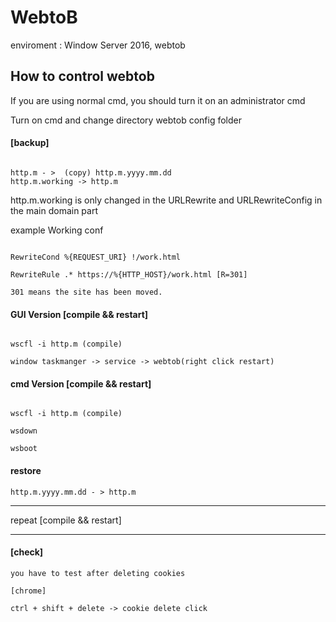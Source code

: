 # WebtoB

enviroment : Window Server 2016, webtob

## How to control webtob

If you are using normal cmd, you should turn it on an administrator cmd

Turn on cmd and change directory webtob config folder

#### [backup]

~~~

http.m - >  (copy) http.m.yyyy.mm.dd
http.m.working -> http.m

~~~~

http.m.working is only changed in the URLRewrite and URLRewriteConfig in the main domain part

example Working conf

~~~

RewriteCond %{REQUEST_URI} !/work.html

RewriteRule .* https://%{HTTP_HOST}/work.html [R=301]

301 means the site has been moved.

~~~

#### GUI Version [compile && restart]

~~~

wscfl -i http.m (compile)

window taskmanger -> service -> webtob(right click restart)

~~~

#### cmd Version [compile && restart]

~~~

wscfl -i http.m (compile)

wsdown

wsboot

~~~

#### restore

~~~
http.m.yyyy.mm.dd - > http.m
~~~

* * *

repeat [compile && restart]

* * *

#### [check]

~~~
you have to test after deleting cookies

[chrome]

ctrl + shift + delete -> cookie delete click
~~~
